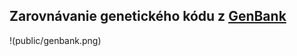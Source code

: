  ## Zarovnávanie genetického kódu z [GenBank](http://ncbi.nlm.nih.gov/genbank)

 !(public/genbank.png)
